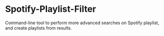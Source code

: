 # Spotify-Playlist-Filter
Command-line tool to perform more advanced searches on Spotify playlist, and create playlists from results.
